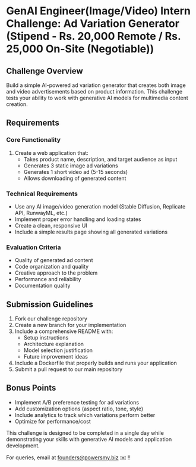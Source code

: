 # GenAI Engineer(Image/Video) Intern Challenge: Ad Variation Generator (Stipend - Rs. 20,000 Remote / Rs. 25,000 On-Site (Negotiable))

## Challenge Overview
Build a simple AI-powered ad variation generator that creates both image and video advertisements based on product information. This challenge tests your ability to work with generative AI models for multimedia content creation.

## Requirements

### Core Functionality
1. Create a web application that:
   - Takes product name, description, and target audience as input
   - Generates 3 static image ad variations
   - Generates 1 short video ad (5-15 seconds)
   - Allows downloading of generated content

### Technical Requirements
- Use any AI image/video generation model (Stable Diffusion, Replicate API, RunwayML, etc.)
- Implement proper error handling and loading states
- Create a clean, responsive UI
- Include a simple results page showing all generated variations

### Evaluation Criteria
- Quality of generated ad content
- Code organization and quality
- Creative approach to the problem
- Performance and reliability
- Documentation quality

## Submission Guidelines
1. Fork our challenge repository
2. Create a new branch for your implementation
3. Include a comprehensive README with:
   - Setup instructions
   - Architecture explanation
   - Model selection justification
   - Future improvement ideas
4. Include a Dockerfile that properly builds and runs your application
5. Submit a pull request to our main repository

## Bonus Points
- Implement A/B preference testing for ad variations
- Add customization options (aspect ratio, tone, style)
- Include analytics to track which variations perform better
- Optimize for performance/cost

This challenge is designed to be completed in a single day while demonstrating your skills with generative AI models and application development.

For queries, email at founders@powersmy.biz ✉️ !!
